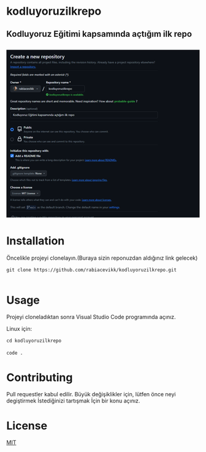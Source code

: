 # kodluyoruzilkrepo
Kodluyoruz Eğitimi kapsamında açtığım ilk repo
-------------------------------------------------
![resim](img.png)
-----------------------------
# **Installation**
Öncelikle projeyi clonelayın.(Buraya sizin reponuzdan aldığınız link gelecek)
```
git clone https://github.com/rabiacevikk/kodluyoruzilkrepo.git


```
# **Usage**

Projeyi cloneladıktan sonra Visual Studio Code programında açınız.

Linux için:

```
cd kodluyoruzilkrepo 

code .

```
# **Contributing**

Pull requestler kabul edilir. Büyük değişiklikler için, lütfen önce neyi degiştirmek
İstediğinizi tartışmak İçin bir konu açınız.

# **License**

[MIT](https://github.com/)
